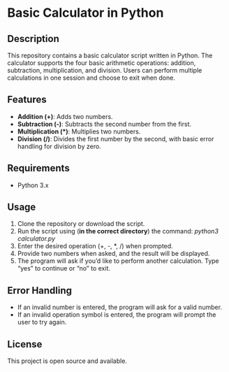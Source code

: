 # Basic Calculator in Python

## Description

This repository contains a basic calculator script written in Python. The calculator supports the four basic arithmetic operations: addition, subtraction, multiplication, and division. Users can perform multiple calculations in one session and choose to exit when done.

## Features
  - **Addition (+)**: Adds two numbers.
  -	**Subtraction (-)**: Subtracts the second number from the first.
  -	**Multiplication (*)**: Multiplies two numbers.
  -	**Division (/)**: Divides the first number by the second, with basic error handling for division by zero.

## Requirements
  - Python 3.x

## Usage
  1.	Clone the repository or download the script.
  2.	Run the script using (**in the correct directory**) the command:  *python3 calculator.py*
  3.	Enter the desired operation (+, -, *, /) when prompted.
  4.	Provide two numbers when asked, and the result will be displayed.
  5.	The program will ask if you’d like to perform another calculation. Type “yes” to continue or “no” to exit.

## Error Handling
  -	If an invalid number is entered, the program will ask for a valid number.
  -	If an invalid operation symbol is entered, the program will prompt the user to try again.

## License

This project is open source and available.
